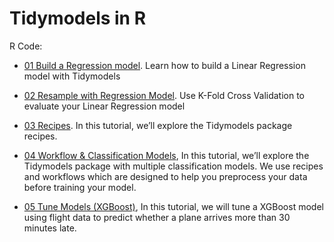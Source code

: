 # Tidymodels in R

R Code:

* [01 Build a Regression model](http://htmlpreview.github.io/?https://github.com/kirenz/tidymodels-in-r/blob/main/01-tidymodels-build-a-model.html). Learn how to build a Linear Regression model with Tidymodels
* [02 Resample with Regression Model](http://htmlpreview.github.io/?https://github.com/kirenz/tidymodels-in-r/blob/main/02-tidymodels-resample.html). Use K-Fold Cross Validation to evaluate your Linear Regression model
* [03 Recipes](http://htmlpreview.github.io/?https://github.com/kirenz/tidymodels-in-r/blob/main/03-tidymodels-recipes.html). In this tutorial, we’ll explore the Tidymodels package recipes.
* [04 Workflow & Classification Models](http://htmlpreview.github.io/?https://github.com/kirenz/tidymodels-in-r/blob/main/04-tidymodels-recipes-workflow.html
), In this tutorial, we’ll explore the Tidymodels package with multiple classification models. We use recipes and workflows which are designed to help you preprocess your data before training your model.
 
* [05 Tune Models (XGBoost)](http://htmlpreview.github.io/?https://github.com/kirenz/tidymodels-in-r/blob/main/05-tidymodels-xgboost-tuning.html
), In this tutorial, we will tune a XGBoost model using flight data to predict whether a plane arrives more than 30 minutes late.
 